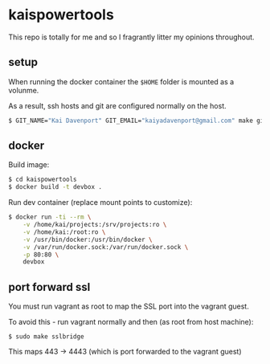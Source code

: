 kaispowertools
==============

This repo is totally for me and so I fragrantly litter my opinions throughout.

## setup

When running the docker container the `$HOME` folder is mounted as a volunme.

As a result, ssh hosts and git are configured normally on the host.

```bash
$ GIT_NAME="Kai Davenport" GIT_EMAIL="kaiyadavenport@gmail.com" make gitconfig
```

## docker

Build image:

```bash
$ cd kaispowertools
$ docker build -t devbox .
```

Run dev container (replace mount points to customize):

```bash
$ docker run -ti --rm \
    -v /home/kai/projects:/srv/projects:ro \
    -v /home/kai:/root:ro \
    -v /usr/bin/docker:/usr/bin/docker \
    -v /var/run/docker.sock:/var/run/docker.sock \
    -p 80:80 \
    devbox
```


## port forward ssl

You must run vagrant as root to map the SSL port into the vagrant guest.

To avoid this - run vagrant normally and then (as root from host machine):

```
$ sudo make sslbridge
```

This maps 443 -> 4443 (which is port forwarded to the vagrant guest)